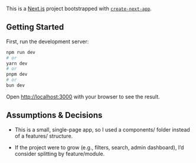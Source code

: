 This is a [Next.js](https://nextjs.org) project bootstrapped with [`create-next-app`](https://nextjs.org/docs/app/api-reference/cli/create-next-app).

## Getting Started

First, run the development server:

```bash
npm run dev
# or
yarn dev
# or
pnpm dev
# or
bun dev
```

Open [http://localhost:3000](http://localhost:3000) with your browser to see the result.

## Assumptions & Decisions
- This is a small, single-page app, so I used a components/ folder instead of a features/ structure.

- If the project were to grow (e.g., filters, search, admin dashboard), I’d consider splitting by feature/module.

